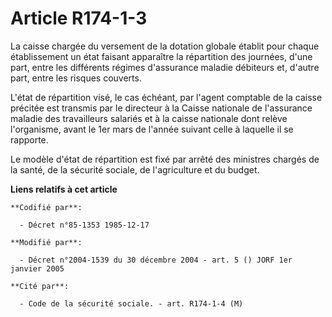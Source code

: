 # Article R174-1-3

La caisse chargée du versement de la dotation globale établit pour chaque établissement un état faisant apparaître la
répartition des journées, d'une part, entre les différents régimes d'assurance maladie débiteurs et, d'autre part, entre les
risques couverts.

L'état de répartition visé, le cas échéant, par l'agent comptable de la caisse précitée est transmis par le directeur à la
Caisse nationale de l'assurance maladie des travailleurs salariés et à la caisse nationale dont relève l'organisme, avant le
1er mars de l'année suivant celle à laquelle il se rapporte.

Le modèle d'état de répartition est fixé par arrêté des ministres chargés de la santé, de la sécurité sociale, de
l'agriculture et du budget.

**Liens relatifs à cet article**

	**Codifié par**:

	  - Décret n°85-1353 1985-12-17

	**Modifié par**:

	  - Décret n°2004-1539 du 30 décembre 2004 - art. 5 () JORF 1er janvier 2005

	**Cité par**:

	  - Code de la sécurité sociale. - art. R174-1-4 (M)
